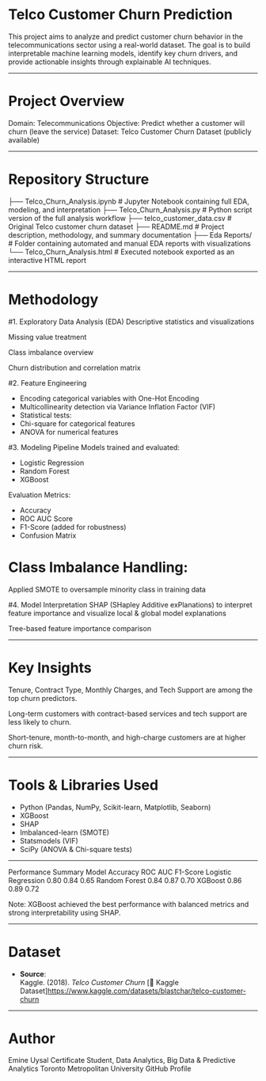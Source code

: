 # Telco Customer Churn Prediction

This project aims to analyze and predict customer churn behavior in the telecommunications sector using a real-world dataset. The goal is to build interpretable machine learning models, identify key churn drivers, and provide actionable insights through explainable AI techniques.

---

# Project Overview
Domain: Telecommunications
Objective: Predict whether a customer will churn (leave the service)
Dataset: Telco Customer Churn Dataset (publicly available)


---

# Repository Structure

├── Telco_Churn_Analysis.ipynb       # Jupyter Notebook containing full EDA, modeling, and interpretation
├── Telco_Churn_Analysis.py          # Python script version of the full analysis workflow
├── telco_customer_data.csv          # Original Telco customer churn dataset
├── README.md                        # Project description, methodology, and summary documentation
├── Eda Reports/                     # Folder containing automated and manual EDA reports with visualizations
└── Telco_Churn_Analysis.html        # Executed notebook exported as an interactive HTML report


---

# Methodology
#1. Exploratory Data Analysis (EDA)
Descriptive statistics and visualizations

Missing value treatment

Class imbalance overview

Churn distribution and correlation matrix

#2. Feature Engineering
- Encoding categorical variables with One-Hot Encoding
- Multicollinearity detection via Variance Inflation Factor (VIF)
- Statistical tests:
- Chi-square for categorical features
- ANOVA for numerical features

#3. Modeling Pipeline
Models trained and evaluated:
- Logistic Regression
- Random Forest
- XGBoost

 Evaluation Metrics:
- Accuracy
- ROC AUC Score
- F1-Score (added for robustness)
- Confusion Matrix

# Class Imbalance Handling:
Applied SMOTE to oversample minority class in training data

#4. Model Interpretation
SHAP (SHapley Additive exPlanations) to interpret feature importance and visualize local & global model explanations

Tree-based feature importance comparison

---

# Key Insights
Tenure, Contract Type, Monthly Charges, and Tech Support are among the top churn predictors.

Long-term customers with contract-based services and tech support are less likely to churn.

Short-tenure, month-to-month, and high-charge customers are at higher churn risk.

---

# Tools & Libraries Used
- Python (Pandas, NumPy, Scikit-learn, Matplotlib, Seaborn)
- XGBoost
- SHAP
- Imbalanced-learn (SMOTE)
- Statsmodels (VIF)
- SciPy (ANOVA & Chi-square tests)

---

 Performance Summary
Model	Accuracy	ROC AUC	F1-Score
Logistic Regression	0.80	0.84	0.65
Random Forest	0.84	0.87	0.70
XGBoost	0.86	0.89	0.72

Note: XGBoost achieved the best performance with balanced metrics and strong interpretability using SHAP.

---

# Dataset
- **Source**:  
Kaggle. (2018). *Telco Customer Churn*
[🔗 Kaggle Dataset]https://www.kaggle.com/datasets/blastchar/telco-customer-churn


---

# Author
Emine Uysal
Certificate Student, Data Analytics, Big Data & Predictive Analytics
Toronto Metropolitan University
GitHub Profile
